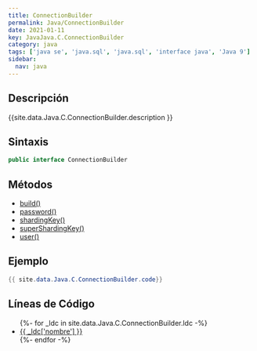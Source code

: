 ```yaml
---
title: ConnectionBuilder
permalink: Java/ConnectionBuilder
date: 2021-01-11
key: JavaJava.C.ConnectionBuilder
category: java
tags: ['java se', 'java.sql', 'java.sql', 'interface java', 'Java 9']
sidebar: 
  nav: java
---
```


## Descripción
{{site.data.Java.C.ConnectionBuilder.description }}

## Sintaxis
~~~java
public interface ConnectionBuilder
~~~

## Métodos
* [build()](/Java/ConnectionBuilder/build)
* [password()](/Java/ConnectionBuilder/password)
* [shardingKey()](/Java/ConnectionBuilder/shardingKey)
* [superShardingKey()](/Java/ConnectionBuilder/superShardingKey)
* [user()](/Java/ConnectionBuilder/user)

## Ejemplo
~~~java
{{ site.data.Java.C.ConnectionBuilder.code}}
~~~

## Líneas de Código
<ul>
{%- for _ldc in site.data.Java.C.ConnectionBuilder.ldc -%}
   <li>
       <a href="{{_ldc['url'] }}">{{ _ldc['nombre'] }}</a>
   </li>
{%- endfor -%}
</ul>

